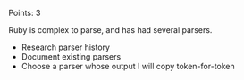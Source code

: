 Points: 3

Ruby is complex to parse, and has had several parsers.
- Research parser history
- Document existing parsers
- Choose a parser whose output I will copy token-for-token